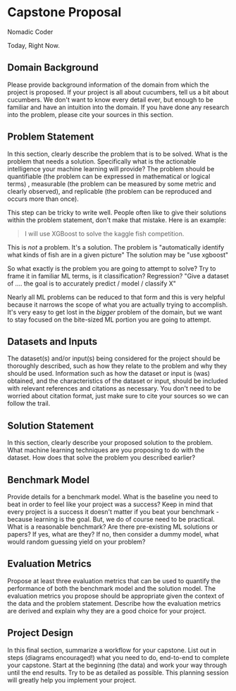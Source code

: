# Capstone Proposal

Nomadic Coder

Today, Right Now.

## Domain Background

Please provide background information of the domain from which the project is proposed.  If your project is all about cucumbers, tell us a bit about cucumbers. We don't want to know every detail ever, but enough to be familiar and have an intuition into the domain. If you have done any research into the problem, please cite your sources in this section.

## Problem Statement

In this section, clearly describe the problem that is to be solved. What is the problem that needs a solution. Specifically what is the actionable intelligence your machine learning will provide? The problem should be quantifiable (the problem can be expressed in mathematical or logical terms) , measurable (the problem can be measured by some metric and clearly observed), and replicable (the problem can be reproduced and occurs more than once).

This step can be tricky to write well.  People often like to give their solutions within the problem statement, don't make that mistake.  Here is an example:

>I will use XGBoost to solve the kaggle fish competition.

This is _not_ a problem.  It's a solution.  The problem is "automatically identify what kinds of fish are in a given picture"  The solution may be "use xgboost"

So what exactly is the problem you are going to attempt to solve? Try to frame it in familiar ML terms, is it classification? Regression? "Give a dataset of .... the goal is to accurately predict / model / classify X"

Nearly all ML problems can be reduced to that form and this is very helpful because it narrows the scope of what you are actually trying to accomplish. It's very easy to get lost in the _bigger_ problem of the domain, but we want to stay focused on the bite-sized ML portion you are going to attempt.

## Datasets and Inputs

The dataset(s) and/or input(s) being considered for the project should be thoroughly described, such as how they relate to the problem and why they should be used. Information such as how the dataset or input is (was) obtained, and the characteristics of the dataset or input, should be included with relevant references and citations as necessary.  You don't need to be worried about citation format, just make sure to cite your sources so we can follow the trail. 

## Solution Statement

In this section, clearly describe your proposed solution to the problem. What machine learning techniques are you proposing to do with the dataset. How does that solve the problem you described earlier? 

## Benchmark Model

Provide details for a benchmark model.  What is the baseline you need to beat in order to feel like your project was a success? Keep in mind that every project is a success it doesn't matter if you beat your benchmark - because learning is the goal. But, we do of course need to be practical. What is a reasonable benchmark? Are there pre-existing ML solutions or papers? If yes, what are they? If no, then consider a dummy model, what would random guessing yield on your problem?

## Evaluation Metrics

Propose at least three evaluation metrics that can be used to quantify the performance of both the benchmark model and the solution model. The evaluation metrics you propose should be appropriate given the context of the data and the problem statement. Describe how the evaluation metrics are derived and explain why they are a good choice for your project.

## Project Design

In this final section, summarize a workflow for your capstone. List out in steps (diagrams encouraged!) what you need to do, end-to-end to complete your capstone.  Start at the beginning (the data) and work your way through until the end results.  Try to be as detailed as possible. This planning session will greatly help you implement your project.
